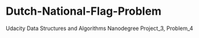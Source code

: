 # Dutch-National-Flag-Problem
Udacity Data Structures and Algorithms Nanodegree Project_3, Problem_4
